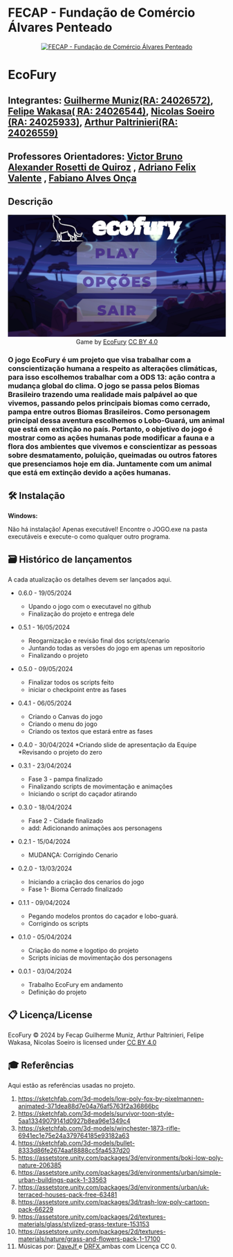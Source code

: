 # FECAP - Fundação de Comércio Álvares Penteado

<p align="center">
<a href= "https://www.fecap.br/"><img src="https://encrypted-tbn0.gstatic.com/images?q=tbn:ANd9GcRhZPrRa89Kma0ZZogxm0pi-tCn_TLKeHGVxywp-LXAFGR3B1DPouAJYHgKZGV0XTEf4AE&usqp=CAU" alt="FECAP - Fundação de Comércio Álvares Penteado" border="0"></a>
</p>

# EcoFury


## Integrantes: <a href="https://www.linkedin.com/in/guimuniiz/">Guilherme Muniz(RA: 24026572)</a>, <a href="https://github.com/Felipewk7">Felipe Wakasa( RA: 24026544)</a>, <a href="https://github.com/nicolass1906">Nicolas Soeiro (RA: 24025933)</a>, <a href="https://github.com/arthur-paltrinieri">Arthur Paltrinieri(RA: 24026559)</a>

## Professores Orientadores: <a href="https://www.linkedin.com/in/victorbarq">Victor Bruno Alexander Rosetti de Quiroz</a> , <a href="https://www.linkedin.com/in/adriano-valente-534576135/"> Adriano Felix Valente</a> , <a href="https://www.linkedin.com/in/fabiano-on%C3%A7a-3214a12/"> Fabiano Alves Onça</a>

## Descrição

<p align="center">
<img src="https://github.com/2024-1-MCC1/Projeto15/blob/main/Imagens/TelaInicialEcoFury.png" alt="EcoFury" border="0">
  Game by <a href="https://github.com/2024-1-MCC1/Projeto15">EcoFury</a> <a rel="license" href="https://creativecommons.org/licenses/by/4.0/?ref=chooser-v1">CC BY 4.0</a>
</p>

<h3>O jogo EcoFury é um projeto que visa trabalhar com a conscientização humana a respeito as alterações climáticas, para isso escolhemos trabalhar com a ODS 13: ação contra a mudança global do clima. O jogo se passa pelos Biomas Brasileiro trazendo uma realidade mais palpável ao que vivemos, passando pelos principais biomas como cerrado, pampa entre outros Biomas Brasileiros. Como personagem principal dessa aventura escolhemos o Lobo-Guará, um animal que está em extinção no país. Portanto, o objetivo do jogo é mostrar como as ações humanas pode modificar a fauna e a flora dos ambientes que vivemos e conscientizar as pessoas sobre desmatamento, poluição, queimadas ou outros fatores que presenciamos hoje em dia. Juntamente com um animal que está em extinção devido a ações humanas.</h3>




## 🛠 Instalação


<b>Windows:</b>

Não há instalação! Apenas executável!
Encontre o JOGO.exe na pasta executáveis e execute-o como qualquer outro programa.



## 🗃 Histórico de lançamentos

A cada atualização os detalhes devem ser lançados aqui.

* 0.6.0 - 19/05/2024
    * Upando o jogo com o executavel no github
    * Finalização do projeto e entrega dele

* 0.5.1 - 16/05/2024
    * Reogarnização e revisão final dos scripts/cenario
    * Juntando todas as versões do jogo em apenas um repositorio 
    * Finalizando o projeto

* 0.5.0 - 09/05/2024
    * Finalizar todos os scripts feito
    * iniciar o checkpoint entre as fases

* 0.4.1 - 06/05/2024
    * Criando o Canvas do jogo
    * Criando o menu do jogo
    * Criando os textos que estará entre as fases

* 0.4.0 - 30/04/2024
    *Criando slide de apresentação da Equipe
    *Revisando o projeto do zero
* 0.3.1 - 23/04/2024
    * Fase 3 - pampa finalizado
    * Finalizando scripts de movimentação e animações
    * Iniciando o script do caçador atirando

* 0.3.0 - 18/04/2024
    * Fase 2 - Cidade finalizado
    * add: Adicionando animações aos personagens

* 0.2.1 - 15/04/2024
    * MUDANÇA: Corrigindo Cenario
     
* 0.2.0 - 13/03/2024
    * Iniciando a criação dos cenarios do jogo
    * Fase 1- Bioma Cerrado finalizado
* 0.1.1 - 09/04/2024
    * Pegando modelos prontos do caçador e lobo-guará.
    * Corrigindo os scripts
* 0.1.0 - 05/04/2024
    * Criação do nome e logotipo do projeto
    * Scripts inicias de movimentação dos personagens
* 0.0.1 - 03/04/2024
    * Trabalho EcoFury em andamento
    * Definição do projeto
## 📋 Licença/License

<p>EcoFury © 2024 by Fecap Guilherme Muniz, Arthur Paltrinieri, Felipe Wakasa, Nicolas Soeiro is licensed under <a rel="license" href="https://creativecommons.org/licenses/by/4.0/?ref=chooser-v1"> CC BY 4.0</a></p>

## 🎓 Referências

Aqui estão as referências usadas no projeto.

1. <https://sketchfab.com/3d-models/low-poly-fox-by-pixelmannen-animated-371dea88d7e04a76af5763f2a36866bc>
2. <https://sketchfab.com/3d-models/survivor-toon-style-5aa13349079141d0927b8ea96e1349c4>
3. <https://sketchfab.com/3d-models/winchester-1873-rifle-6941ec1e75e24a379764185e93182a63>
4. <https://sketchfab.com/3d-models/bullet-8333d86fe2674aaf8888cc5fa4537d20>
5. <https://assetstore.unity.com/packages/3d/environments/boki-low-poly-nature-206385>
6. <https://assetstore.unity.com/packages/3d/environments/urban/simple-urban-buildings-pack-1-33563>
7. <https://assetstore.unity.com/packages/3d/environments/urban/uk-terraced-houses-pack-free-63481>
8. <https://assetstore.unity.com/packages/3d/trash-low-poly-cartoon-pack-66229>
9. <https://assetstore.unity.com/packages/2d/textures-materials/glass/stylized-grass-texture-153153>
10. <https://assetstore.unity.com/packages/2d/textures-materials/nature/grass-and-flowers-pack-1-17100>
11. Músicas por: <a href="https://freesound.org/people/DaveJf/sounds/616544/"> DaveJf </a> e <a href="https://freesound.org/people/DRFX/sounds/338986/"> DRFX </a> ambas com Licença CC 0.
